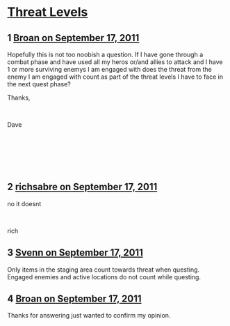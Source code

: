 # [Threat Levels](https://community.fantasyflightgames.com/topic/53305-threat-levels/)

## 1 [Broan on September 17, 2011](https://community.fantasyflightgames.com/topic/53305-threat-levels/?do=findComment&comment=529520)

Hopefully this is not too noobish a question. If I have gone through a combat phase and have used all my heros or/and allies to attack and I have 1 or more surviving enemys I am engaged with does the threat from the enemy I am engaged with count as part of the threat levels I have to face in the next quest phase?

Thanks,

 

Dave

 

 

 

## 2 [richsabre on September 17, 2011](https://community.fantasyflightgames.com/topic/53305-threat-levels/?do=findComment&comment=529525)

no it doesnt

 

rich

## 3 [Svenn on September 17, 2011](https://community.fantasyflightgames.com/topic/53305-threat-levels/?do=findComment&comment=529530)

Only items in the staging area count towards threat when questing. Engaged enemies and active locations do not count while questing.

## 4 [Broan on September 17, 2011](https://community.fantasyflightgames.com/topic/53305-threat-levels/?do=findComment&comment=529551)

Thanks for answering just wanted to confirm my opinion.

